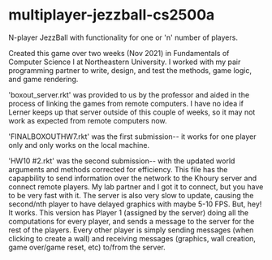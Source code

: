 # multiplayer-jezzball-cs2500a
N-player JezzBall with functionality for one or 'n' number of players.

Created this game over two weeks (Nov 2021) in Fundamentals of Computer Science I at Northeastern University.
I worked with my pair programming partner to write, design, and test the methods, game logic, and game rendering.

'boxout_server.rkt' was provided to us by the professor and aided in the process of linking the games from remote computers.
I have no idea if Lerner keeps up that server outside of this couple of weeks, so it may not work as expected from remote computers now.

'FINALBOXOUTHW7.rkt' was the first submission-- it works for one player only and only works on the local machine.

'HW10 #2.rkt' was the second submission-- with the updated world arguments and methods corrected for efficiency.
This file has the capapbility to send information over the network to the Khoury server and connect remote players.
My lab partner and I got it to connect, but you have to be very fast with it. The server is also very slow to update,
causing the second/nth player to have delayed graphics with maybe 5-10 FPS. But, hey! It works.
This version has Player 1 (assigned by the server) doing all the computations for every player, and sends a message to
the server for the rest of the players.
Every other player is simply sending messages (when clicking to create a wall) and receiving messages (graphics, wall
creation, game over/game reset, etc) to/from the server.
